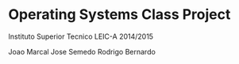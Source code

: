 Operating Systems Class Project
==============================
Instituto Superior Tecnico LEIC-A 2014/2015

Joao Marcal
Jose Semedo
Rodrigo Bernardo
